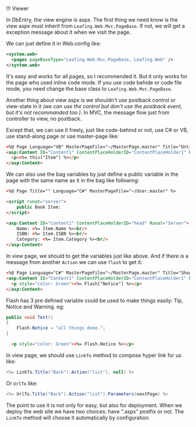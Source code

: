 !!! Viewer

In DbEntry, the view engine is aspx. The first thing we need know is the view aspx must inherit from ``Leafing.Web.Mvc.PageBase``. If not, we will get a exception message about it when we visit the page.

We can just define it in Web.config like:

````xml
<system.web>
  <pages pageBaseType="Leafing.Web.Mvc.PageBase, Leafing.Web" />
</system.web>
````

It's easy and works for all pages, so I recommended it. But it only works for the page who used inline code mode. If you use code behide or code file mode, you need change the base class to ``Leafing.Web.Mvc.PageBase``.

Another thing about view aspx is we shouldn't use postback control or view-state in it _(we can use the control but don't use the postback event, but it's not recommanded too.)_. In MVC, the message flow just from controller to view, no postback.

Except that, we can use it freely, just like code-behind or not, use C# or VB, use stand-along page or use master-page like:

````html
<%@ Page Language="VB" MasterPageFile="~/MasterPage.master" Title="Untitled Page" %>
<asp:Content ID="Content1" ContentPlaceHolderID="ContentPlaceHolder1" Runat="Server">
  <p><%= this("Item") %></p>
</asp:Content>
````

We can also use the bag variables by just define a public variable in the page with the same name as it in the bag like following:

````html
<%@ Page Title="" Language="C#" MasterPageFile="~/User.master" %>

<script runat="server">
    public Book Item;
</script>

<asp:Content ID="Content1" ContentPlaceHolderID="head" Runat="Server">
    Name: <%= Item.Name %><br/>
    ISBN: <%= Item.ISBN %><br/>
    Category: <%= Item.Category %><br/>
</asp:Content>
````

In view page, we should to get the variables just like above. And if there is a message from another ``Action`` we can use ``flash`` to get it:

````html
<%@ Page Language="C#" MasterPageFile="~/MasterPage.master" Title="Show User" %>
<asp:Content ID="Content1" ContentPlaceHolderID="ContentPlaceHolder1" Runat="Server">
  <p style="color: Green"><%= Flash["Notice"] %></p>
</asp:Content>
````

Flash has 3 pre defined variable could be used to make things easily: Tip, Notice and Warning. eg:

````c#
public void Test()
{
    Flash.Notice = "all things done.";
}
````

````html
  <p style="color: Green"><%= Flash.Notice %></p>
````

In view page, we should use ``LinkTo`` method to compose hyper link for us like:

````c#
<%= LinkTo.Title("Back").Action("list"), null) %>
````

Or ``UrlTo`` like:

````c#
<%= UrlTo.Title("Back").Action("list").Parameters(nextPage) %>
````

The point to use it is not only for easy, but also for deployment. When we deploy the web site we have two choices: have ".aspx" postfix or not. The ``LinkTo`` method will choose it automatically by configuration.
